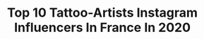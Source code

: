 ---
title: Top 10 Tattoo-Artists Instagram Influencers In France In 2020
description: >-
  Find top tattoo-artists Instagram influencers in France in 2020. Most popular hashtags: #tattoo #tatouage #ink #tattooartist.
platform: Instagram
profiles:
  - username: "sampaguitajay_tattoo"
    fullname: >-
      Sampaguita Jay 🇵🇭🇫🇷
    location: "France"
    followers: 43682
    engagement: 547
    commentsToLikes: 0.034160
    avatar: "https://scontent-lht6-1.cdninstagram.com/v/t51.2885-19/s320x320/92370495_229627011611976_3030024995544760320_n.jpg?_nc_ht=scontent-lht6-1.cdninstagram.com&_nc_ohc=qG-j_MVjQ4IAX8hofJY&oh=c4ab2e6e181f7cfa0bd6191f95b1be8e&oe=5EBAC1F6"
    verified: false
    hashtags: "#asian, #realism, #skinart, #worldofpencils"
  - username: "mfcreativink"
    fullname: >-
      Tom Falgayras - ᴍғ ᴄʀᴇᴀᴛɪᴠ ɪɴᴋ
    location: "France"
    followers: 15830
    engagement: 366
    commentsToLikes: 0.025241
    avatar: "https://scontent-nrt1-1.cdninstagram.com/v/t51.2885-19/s320x320/83438252_496005337774527_7460840762792476672_n.jpg?_nc_ht=scontent-nrt1-1.cdninstagram.com&_nc_ohc=_LfJd7UnPikAX8dGZI7&oh=2a0baaf7fc75ef2718bdc299d65abd94&oe=5EA764D4"
    verified: false
    hashtags: "#cutetattoos, #wolftattoo, #marveluniverse, #joaquinphoenix"
  - username: "zacatattoo"
    fullname: >-
      Ederson Zacarias
    location: "France"
    followers: 42274
    engagement: 98
    commentsToLikes: 0.037979
    avatar: "https://scontent-ams4-1.cdninstagram.com/v/t51.2885-19/s320x320/71170550_2393734884206693_6041329499956576256_n.jpg?_nc_ht=scontent-ams4-1.cdninstagram.com&_nc_ohc=TrZIOCJJFmoAX95l7bl&oh=0479654793bd7f9a5ba15f4d0e8ee371&oe=5ED86566"
    verified: false
    hashtags: "#tattoos, #sullenfamily, #francetattoo, #portoalegre"
  - username: "madaliceliddell"
    fullname: >-
      ꧁𝕰𝖛𝖊𝕺𝖜𝖑꧂
    location: "France"
    followers: 198762
    engagement: 336
    commentsToLikes: 0.010748
    avatar: "https://scontent-cdt1-1.cdninstagram.com/v/t51.2885-19/s320x320/87542403_497049410894817_2045216886089580544_n.jpg?_nc_ht=scontent-cdt1-1.cdninstagram.com&_nc_ohc=QRrLpGGejEIAX8A0od1&oh=6accde3825431df9b3d4d2affa80e68a&oe=5EB510BC"
    verified: false
    hashtags: "#staycold, #sexy, #supportus, #alternative"
  - username: "carolinekarenine"
    fullname: >-
      Caroline Karenine
    location: "France"
    followers: 41042
    engagement: 337
    commentsToLikes: 0.017444
    avatar: "https://scontent-bos3-1.cdninstagram.com/v/t51.2885-19/s320x320/72103564_2565627526852443_6424252385882800128_n.jpg?_nc_ht=scontent-bos3-1.cdninstagram.com&_nc_ohc=byHcKkI0-RQAX_ntVKW&oh=5b406f6054e0a2a62c51d89eb3fe8e96&oe=5EBA26F9"
    verified: false
    hashtags: "#japanesetattoo, #backpiece, #purplesunbrussels, #sleevetattoos"
  - username: "doryanben"
    fullname: >-
      Doryan Ben 🌙 Paris
    location: "France"
    followers: 4148
    engagement: 1497
    commentsToLikes: 0.040239
    avatar: "https://scontent-lhr8-1.cdninstagram.com/v/t51.2885-19/s320x320/88224796_565317900750810_409717382999703552_n.jpg?_nc_ht=scontent-lhr8-1.cdninstagram.com&_nc_ohc=Mr2UQT3WYMkAX9GMFSq&oh=9fd9def26024cd5ca0e16611dfa32287&oe=5EB86555"
    verified: false
    hashtags: "#toilevivante, #cheveuxblancs, #smilebrightlikeadiamond, #backtattoo"
  - username: "carinsilver"
    fullname: >-
      Carin Silver - Tattooartist
    location: "France"
    followers: 44743
    engagement: 186
    commentsToLikes: 0.006492
    avatar: "https://scontent-bos3-1.cdninstagram.com/v/t51.2885-19/s320x320/70014721_871276966606084_8585854480442982400_n.jpg?_nc_ht=scontent-bos3-1.cdninstagram.com&_nc_ohc=ZULTMOx8g6UAX_bs2YH&oh=bc7640c44f4d3291a29f2016dc113dbc&oe=5EBA061C"
    verified: false
    hashtags: "#tattoofloral, #hibiscustattoo, #lotustattoo, #inked"
  - username: "eliot.kohek"
    fullname: >-
      Eliot Kohek
    location: "France"
    followers: 556076
    engagement: 424
    commentsToLikes: 0.013574
    avatar: "https://scontent-ams4-1.cdninstagram.com/v/t51.2885-19/s320x320/30085722_1779348585455667_4215615391499550720_n.jpg?_nc_ht=scontent-ams4-1.cdninstagram.com&_nc_ohc=VivL1m0R0wMAX8tehEu&oh=de8fd2900b3a9ef635edfb9d42e9bd5c&oe=5EB95C43"
    verified: false
    hashtags: "#digital, #dark, #eliotkohek, #realitistic"
  - username: "kyriakaiju"
    fullname: >-
      ❄ Kyriä 🌸 Kin Kaiju Tattoo ❄
    location: "France"
    followers: 4021
    engagement: 1063
    commentsToLikes: 0.079997
    avatar: "https://scontent-ams4-1.cdninstagram.com/v/t51.2885-19/s320x320/53611112_2220208318036582_557562501064032256_n.jpg?_nc_ht=scontent-ams4-1.cdninstagram.com&_nc_ohc=WWss0yEf-cAAX8EkM1r&oh=4a6dfdcdf97b69b8460cdbd1794641a5&oe=5EBA6839"
    verified: false
    hashtags: "#pokemonbadges, #potterheadtattoo, #tattooapprentice, #colortattoo"
  - username: "sashaunisex"
    fullname: >-
      Sasha Unisex
    location: "France"
    followers: 795189
    engagement: 136
    commentsToLikes: 0.017389
    avatar: "https://scontent-ams4-1.cdninstagram.com/v/t51.2885-19/s320x320/44528653_199859607615160_6999937922359099392_n.jpg?_nc_ht=scontent-ams4-1.cdninstagram.com&_nc_ohc=yd0qYVbs4e4AX9vtLqe&oh=90814bec056572a02c00d9d122b85b50&oe=5EBD4567"
    verified: true
    hashtags: "#lavendertattoo, #tattoo, #erborianlovers, #sashaunisexforerborian"
---